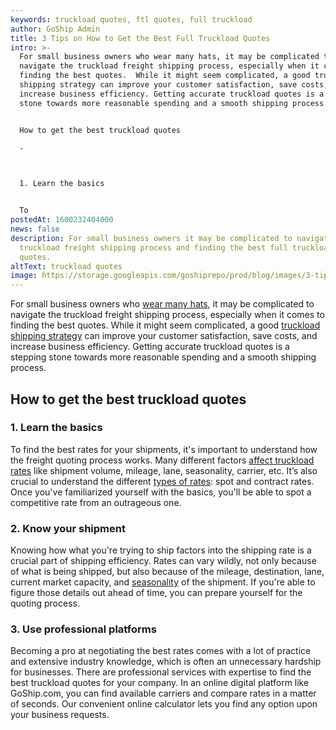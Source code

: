 ```yaml
---
keywords: truckload quotes, ftl quotes, full truckload
author: GoShip Admin
title: 3 Tips on How to Get the Best Full Truckload Quotes
intro: >-
  For small business owners who wear many hats, it may be complicated to
  navigate the truckload freight shipping process, especially when it comes to
  finding the best quotes.  While it might seem complicated, a good truckload
  shipping strategy can improve your customer satisfaction, save costs, and
  increase business efficiency. Getting accurate truckload quotes is a stepping
  stone towards more reasonable spending and a smooth shipping process. 


  How to get the best truckload quotes

  -



  1. Learn the basics


  To
postedAt: 1600232404000
news: false
description: For small business owners it may be complicated to navigate the
  truckload freight shipping process and finding the best full truckload freight
  quotes.
altText: truckload quotes
image: https://storage.googleapis.com/goshiprepo/prod/blog/images/3-tips-on-how-to-get-the-best-truckload-quotes.jpg
---
```

For small business owners who [wear many hats](https://www.goship.com/blog/3-small-business-shipping-mistakes-you-should-avoid/), it may be complicated to navigate the truckload freight shipping process, especially when it comes to finding the best quotes. While it might seem complicated, a good [truckload shipping strategy](https://www.goship.com/blog/optimizing-your-truckload-shipping-strategy/) can improve your customer satisfaction, save costs, and increase business efficiency. Getting accurate truckload quotes is a stepping stone towards more reasonable spending and a smooth shipping process.

## How to get the best truckload quotes

### 1. Learn the basics

To find the best rates for your shipments, it's important to understand how the freight quoting process works. Many different factors [affect truckload rates](https://www.goship.com/blog/how-are-truckload-freight-rates-calculated/) like shipment volume, mileage, lane, seasonality, carrier, etc. It’s also crucial to understand the different [types of rates](https://www.goship.com/blog/what-are-the-different-types-of-freight-rates/): spot and contract rates.  Once you've familiarized yourself with the basics, you'll be able to spot a competitive rate from an outrageous one.

### 2. Know your shipment

Knowing how what you're trying to ship factors into the shipping rate is a crucial part of shipping efficiency. Rates can vary wildly, not only because of what is being shipped, but also because of the mileage, destination, lane, current market capacity, and [seasonality](https://www.goship.com/blog/what-are-the-four-freight-shipping-seasons/) of the shipment. If you're able to figure those details out ahead of time, you can prepare yourself for the quoting process.

### 3. Use professional platforms

Becoming a pro at negotiating the best rates comes with a lot of practice and extensive industry knowledge, which is often an unnecessary hardship for businesses. There are professional services with expertise to find the best truckload quotes for your company. In an online digital platform like GoShip.com, you can find available carriers and compare rates in a matter of seconds. Our convenient online calculator lets you find any option upon your business requests. [](https://www.goship.com/)